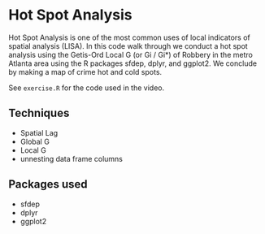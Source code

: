 # Hot Spot Analysis

Hot Spot Analysis is one of the most common uses of local indicators of spatial analysis (LISA). In this code walk through we conduct a hot spot analysis using the Getis-Ord Local G (or Gi / Gi*) of Robbery in the metro Atlanta area using the R packages sfdep, dplyr, and ggplot2. We conclude by making a map of crime hot and cold spots.

See `exercise.R` for the code used in the video.


## Techniques

- Spatial Lag
- Global G
- Local G
- unnesting data frame columns

## Packages used 

- sfdep 
- dplyr
- ggplot2